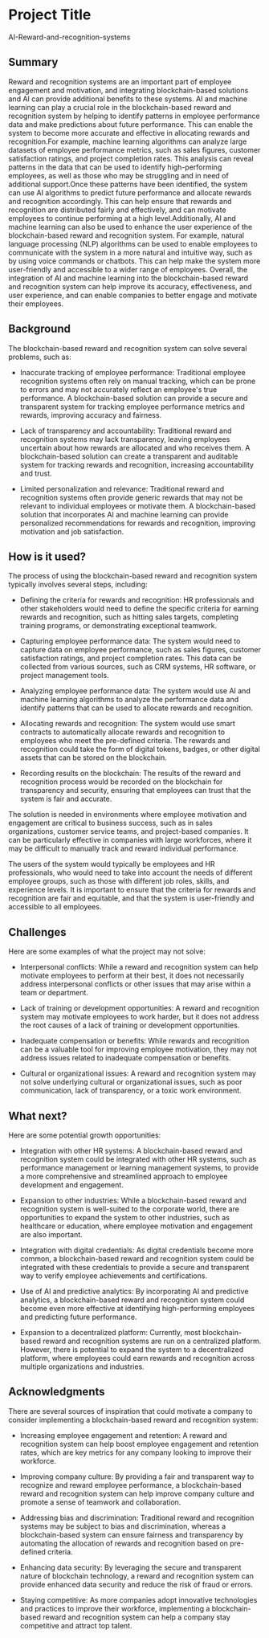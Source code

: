 # Project Title

AI-Reward-and-recognition-systems

## Summary

Reward and recognition systems are an important part of employee engagement and motivation, and integrating blockchain-based solutions and AI can provide additional benefits to these systems. AI and machine learning can play a crucial role in the blockchain-based reward and recognition system by helping to identify patterns in employee performance data and make predictions about future performance. This can enable the system to become more accurate and effective in allocating rewards and recognition.For example, machine learning algorithms can analyze large datasets of employee performance metrics, such as sales figures, customer satisfaction ratings, and project completion rates. This analysis can reveal patterns in the data that can be used to identify high-performing employees, as well as those who may be struggling and in need of additional support.Once these patterns have been identified, the system can use AI algorithms to predict future performance and allocate rewards and recognition accordingly. This can help ensure that rewards and recognition are distributed fairly and effectively, and can motivate employees to continue performing at a high level.Additionally, AI and machine learning can also be used to enhance the user experience of the blockchain-based reward and recognition system. For example, natural language processing (NLP) algorithms can be used to enable employees to communicate with the system in a more natural and intuitive way, such as by using voice commands or chatbots. This can help make the system more user-friendly and accessible to a wider range of employees.
Overall, the integration of AI and machine learning into the blockchain-based reward and recognition system can help improve its accuracy, effectiveness, and user experience, and can enable companies to better engage and motivate their employees. 

## Background

The blockchain-based reward and recognition system can solve several problems, such as:

* Inaccurate tracking of employee performance: Traditional employee recognition systems often rely on manual tracking, which can be prone to errors and may not accurately reflect an employee's true performance. A blockchain-based solution can provide a secure and transparent system for tracking employee performance metrics and rewards, improving accuracy and fairness.

* Lack of transparency and accountability: Traditional reward and recognition systems may lack transparency, leaving employees uncertain about how rewards are allocated and who receives them. A blockchain-based solution can create a transparent and auditable system for tracking rewards and recognition, increasing accountability and trust.

* Limited personalization and relevance: Traditional reward and recognition systems often provide generic rewards that may not be relevant to individual employees or motivate them. A blockchain-based solution that incorporates AI and machine learning can provide personalized recommendations for rewards and recognition, improving motivation and job satisfaction.

## How is it used?

The process of using the blockchain-based reward and recognition system typically involves several steps, including:

* Defining the criteria for rewards and recognition: HR professionals and other stakeholders would need to define the specific criteria for earning rewards and recognition, such as hitting sales targets, completing training programs, or demonstrating exceptional teamwork.

* Capturing employee performance data: The system would need to capture data on employee performance, such as sales figures, customer satisfaction ratings, and project completion rates. This data can be collected from various sources, such as CRM systems, HR software, or project management tools.

* Analyzing employee performance data: The system would use AI and machine learning algorithms to analyze the performance data and identify patterns that can be used to allocate rewards and recognition.

* Allocating rewards and recognition: The system would use smart contracts to automatically allocate rewards and recognition to employees who meet the pre-defined criteria. The rewards and recognition could take the form of digital tokens, badges, or other digital assets that can be stored on the blockchain.

* Recording results on the blockchain: The results of the reward and recognition process would be recorded on the blockchain for transparency and security, ensuring that employees can trust that the system is fair and accurate.

The solution is needed in environments where employee motivation and engagement are critical to business success, such as in sales organizations, customer service teams, and project-based companies. It can be particularly effective in companies with large workforces, where it may be difficult to manually track and reward individual performance.

The users of the system would typically be employees and HR professionals, who would need to take into account the needs of different employee groups, such as those with different job roles, skills, and experience levels. It is important to ensure that the criteria for rewards and recognition are fair and equitable, and that the system is user-friendly and accessible to all employees.


## Challenges

 Here are some examples of what the project may not solve:

* Interpersonal conflicts: While a reward and recognition system can help motivate employees to perform at their best, it does not necessarily address interpersonal conflicts or other issues that may arise within a team or department.

* Lack of training or development opportunities: A reward and recognition system may motivate employees to work harder, but it does not address the root causes of a lack of training or development opportunities.

* Inadequate compensation or benefits: While rewards and recognition can be a valuable tool for improving employee motivation, they may not address issues related to inadequate compensation or benefits.

* Cultural or organizational issues: A reward and recognition system may not solve underlying cultural or organizational issues, such as poor communication, lack of transparency, or a toxic work environment.

## What next?

Here are some potential growth opportunities:

* Integration with other HR systems: A blockchain-based reward and recognition system could be integrated with other HR systems, such as performance management or learning management systems, to provide a more comprehensive and streamlined approach to employee development and engagement.

* Expansion to other industries: While a blockchain-based reward and recognition system is well-suited to the corporate world, there are opportunities to expand the system to other industries, such as healthcare or education, where employee motivation and engagement are also important.

* Integration with digital credentials: As digital credentials become more common, a blockchain-based reward and recognition system could be integrated with these credentials to provide a secure and transparent way to verify employee achievements and certifications.

* Use of AI and predictive analytics: By incorporating AI and predictive analytics, a blockchain-based reward and recognition system could become even more effective at identifying high-performing employees and predicting future performance.

* Expansion to a decentralized platform: Currently, most blockchain-based reward and recognition systems are run on a centralized platform. However, there is potential to expand the system to a decentralized platform, where employees could earn rewards and recognition across multiple organizations and industries.


## Acknowledgments

There are several sources of inspiration that could motivate a company to consider implementing a blockchain-based reward and recognition system:

* Increasing employee engagement and retention: A reward and recognition system can help boost employee engagement and retention rates, which are key metrics for any company looking to improve their workforce.

* Improving company culture: By providing a fair and transparent way to recognize and reward employee performance, a blockchain-based reward and recognition system can help improve company culture and promote a sense of teamwork and collaboration.

* Addressing bias and discrimination: Traditional reward and recognition systems may be subject to bias and discrimination, whereas a blockchain-based system can ensure fairness and transparency by automating the allocation of rewards and recognition based on pre-defined criteria.

* Enhancing data security: By leveraging the secure and transparent nature of blockchain technology, a reward and recognition system can provide enhanced data security and reduce the risk of fraud or errors.

* Staying competitive: As more companies adopt innovative technologies and practices to improve their workforce, implementing a blockchain-based reward and recognition system can help a company stay competitive and attract top talent.
